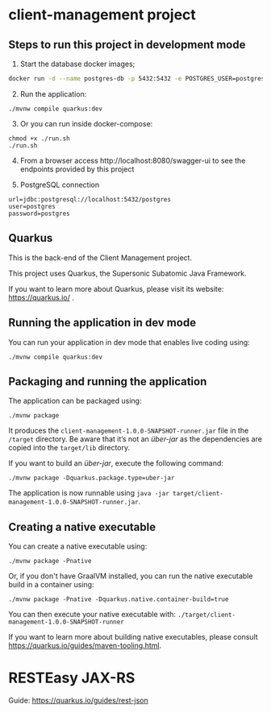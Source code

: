 # client-management project

## Steps to run this project in development mode
1. Start the database docker images;

```bash
docker run -d --name postgres-db -p 5432:5432 -e POSTGRES_USER=postgres -e POSTGRES_PASSWORD=postgres -e POSTGRES_DB=postgres postgres
```

2. Run the application:
```shell script
./mvnw compile quarkus:dev
```

3. Or you can run inside docker-compose:
```
chmod +x ./run.sh
./run.sh
```

4. From a browser access http://localhost:8080/swagger-ui to see the endpoints provided by this project


5. PostgreSQL connection

```
url=jdbc:postgresql://localhost:5432/postgres
user=postgres
password=postgres
```


## Quarkus

This is the back-end of the Client Management project.

This project uses Quarkus, the Supersonic Subatomic Java Framework.

If you want to learn more about Quarkus, please visit its website: https://quarkus.io/ .


## Running the application in dev mode

You can run your application in dev mode that enables live coding using:
```shell script
./mvnw compile quarkus:dev
```

## Packaging and running the application

The application can be packaged using:
```shell script
./mvnw package
```
It produces the `client-management-1.0.0-SNAPSHOT-runner.jar` file in the `/target` directory.
Be aware that it’s not an _über-jar_ as the dependencies are copied into the `target/lib` directory.

If you want to build an _über-jar_, execute the following command:
```shell script
./mvnw package -Dquarkus.package.type=uber-jar
```

The application is now runnable using `java -jar target/client-management-1.0.0-SNAPSHOT-runner.jar`.

## Creating a native executable

You can create a native executable using: 
```shell script
./mvnw package -Pnative
```

Or, if you don't have GraalVM installed, you can run the native executable build in a container using: 
```shell script
./mvnw package -Pnative -Dquarkus.native.container-build=true
```

You can then execute your native executable with: `./target/client-management-1.0.0-SNAPSHOT-runner`

If you want to learn more about building native executables, please consult https://quarkus.io/guides/maven-tooling.html.

# RESTEasy JAX-RS

Guide: https://quarkus.io/guides/rest-json


